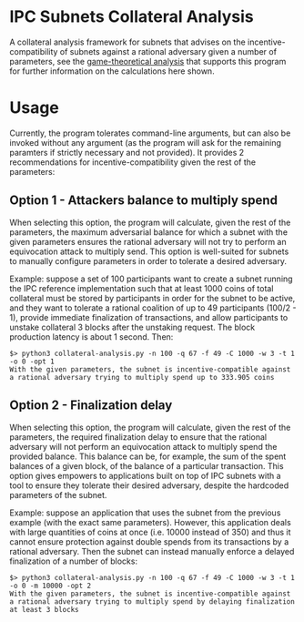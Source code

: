 # IPC Subnets Collateral Analysis
A collateral analysis framework for subnets that advises on the incentive-compatibility of subnets against a rational adversary given a number of parameters, see the [game-theoretical analysis](https://docs.google.com/document/d/17KQfgiaaNsXPzDRshhMBVyr-gtQX2UmisqwhXdDSwuM/edit#heading=h.bu4uipmv4e42) that supports this program for further information on the calculations here shown.

# Usage 
Currently, the program tolerates command-line arguments, but can also be invoked without any argument (as the program will ask for the remaining paramters if strictly necessary and not provided). It provides 2 recommendations for incentive-compatibility given the rest of the parameters:

## Option 1 - Attackers balance to multiply spend
When selecting this option, the program will calculate, given the rest of the parameters, the maximum adversarial balance for which a subnet with the given parameters ensures the rational adversary will not try to perform an equivocation attack to multiply send. This option is well-suited for subnets to manually configure parameters in order to tolerate a desired adversary.

Example: suppose a set of 100 participants want to create a subnet running the IPC reference implementation such that at least 1000 coins of total collateral must be stored by participants in order for the subnet to be active, and they want to tolerate a rational coalition of up to 49 participants (100/2 - 1), provide immediate finalization of transactions, and allow participants to unstake collateral 3 blocks after the unstaking request. The block production latency is about 1 second. Then:

```
$> python3 collateral-analysis.py -n 100 -q 67 -f 49 -C 1000 -w 3 -t 1 -o 0 -opt 1
With the given parameters, the subnet is incentive-compatible against a rational adversary trying to multiply spend up to 333.905 coins
```

## Option 2 - Finalization delay
When selecting this option, the program will calculate, given the rest of the parameters, the required finalization delay to ensure that the rational adversary will not perform an equivocation attack to multiply spend the provided balance. This balance can be, for example, the sum of the spent balances of a given block, of the balance of a particular transaction. This option gives empowers to applications built on top of IPC subnets with a tool to ensure they tolerate their desired adversary, despite the hardcoded parameters of the subnet.

Example: suppose an application that uses the subnet from the previous example (with the exact same parameters). However, this application deals with large quantities of coins at once (i.e. 10000 instead of 350) and thus it cannot ensure protection against double spends from its transactions by a rational adversary. Then the subnet can instead manually enforce a delayed finalization of a number of blocks:

```
$> python3 collateral-analysis.py -n 100 -q 67 -f 49 -C 1000 -w 3 -t 1 -o 0 -m 10000 -opt 2
With the given parameters, the subnet is incentive-compatible against a rational adversary trying to multiply spend by delaying finalization at least 3 blocks
```
